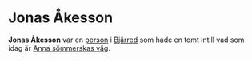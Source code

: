 # Jonas Åkesson

**Jonas Åkesson** var en [person](person) i [Bjärred](Bjärred) som hade en tomt intill vad som idag är [Anna sömmerskas väg](Anna%20sömmerskas%20väg).
